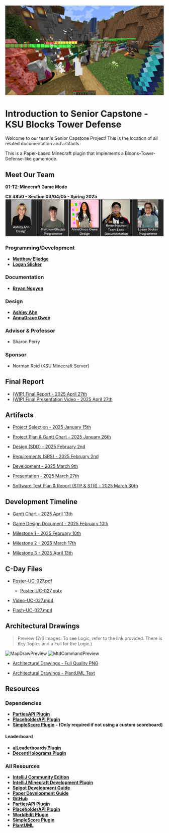 <p align="center"><img src="logo.png"></p>

# Introduction to Senior Capstone - KSU Blocks Tower Defense 

Welcome to our team's Senior Capstone Project! This is the location of all related documentation and artifacts.

This is a Paper-based Minecraft plugin that implements a Bloons-Tower-Defense-like gamemode.

## Meet Our Team

**01-T2-Minecraft Game Mode**

**CS 4850 - Section 03/04/05 - Spring 2025**
![The Team](ReadMeFiles/TheTeam.png)

### Programming/Development
* __[Matthew Elledge](https://github.com/mthyuu)__
* __[Logan Slicker](https://github.com/SlickerLogan)__ 
### Documentation
* __[Bryan Nguyen](https://github.com/BunnyCatCat)__
### Design
* __[Ashley Ahn](https://github.com/ashjuno)__
* __[AnnaGrace Gwee](https://github.com/annagracehowell)__
### Advisor & Professor
* Sharon Perry
### Sponsor
* Norman Reid (KSU Minecraft Server)

## Final Report
* [(WIP) Final Report - 2025 April 27th]()
* [(WIP) Final Presentation Video - 2025 April 27th]()

## Artifacts
* [Project Selection - 2025 January 15th](ReadMeFiles/01-T2-Minecraft-Selection.pdf)

* [Project Plan & Gantt Chart - 2025 January 26th](ReadMeFiles/01-T2-Minecraft-ProjectPlan.pdf)

* [Design (SDD) - 2025 February 2nd](ReadMeFiles/01-T2-Minecraft-Design.pdf)

* [Requirements (SRS) - 2025 February 2nd](ReadMeFiles/01-T2-Minecraft-Requirements.pdf)

* [Development - 2025 March 9th](ReadMeFiles/01-T2-Minecraft-Development.pdf)

* [Presentation - 2025 March 27th](ReadMeFiles/01-T2-Minecraft-Game-Mode-Presentation_No_Video.pdf)

* [Software Test Plan & Report (STP & STR) - 2025 March 30th](ReadMeFiles/01-T2-Minecraft-STP.pdf)

## Development Timeline
* [Gantt Chart - 2025 April 13th](ReadMeFiles/01-T2-Minecraft-GanttChart-Estimate.pdf)

* [Game Design Document - 2025 February 10th](ReadMeFiles/01-T2-MTD_Game_Design_Document.pdf)

* [Milestone 1 - 2025 February 10th](ReadMeFiles/01-T2-Minecraft-Game-Mode-Milestone-1.pdf)

* [Milestone 2 - 2025 March 17th](ReadMeFiles/01-T2-Minecraft-Tower-Defense-Milestone-2.pdf)

* [Milestone 3 - 2025 April 13th](ReadMeFiles/01-T2-Minecraft-Tower-Defense-Milestone-3.pdf)

## C-Day Files
* [Poster-UC-027.pdf](ReadMeFiles/Poster-UC-027.pdf)
  * [Poster-UC-027.pptx](ReadMeFiles/Poster-UC-027.pptx)

* [Video-UC-027.mp4](https://youtu.be/sPDZEfjx5hA)

* [Flash-UC-027.mp4](https://youtu.be/HNO0LYXZMiw)

## Architectural Drawings
> Preview (2/6 Images: To see Logic, refer to the link provided. There is Key Topics and a Full for the Logic.)

![MapDrawPreview](https://github.com/user-attachments/assets/59f1ee7a-b32c-4245-a4c6-b67715ddd1a8)
![MtdCommandPreview](https://github.com/user-attachments/assets/2bec32c9-1a2d-4330-8d09-f8213354688f)


* [Architectural Drawings - Full Quality PNG](https://github.com/KsuBlocksTD/BlocksTD1.0/tree/f0ee32bd2c42d54f4e730289dc98a232994c376e/ReadMeFiles/ArchitecturePNG)

* [Architectural Drawings - PlantUML Text](https://github.com/KsuBlocksTD/BlocksTD1.0/tree/f0ee32bd2c42d54f4e730289dc98a232994c376e/ReadMeFiles/ArchitectureText)

## Resources
### Dependencies
* __[PartiesAPI Plugin](https://alessiodp.com/parties)__
* __[PlaceholderAPI Plugin](https://www.spigotmc.org/resources/placeholderapi.6245)__
* __[SimpleScore Plugin](https://www.spigotmc.org/resources/simplescore-animated-scoreboard.23243)__ __- (Only required if not using a custom scoreboard)__
#### Leaderboard
* __[ajLeaderboards Plugin](https://www.spigotmc.org/resources/ajleaderboards.85548)__ 
* __[DecentHolograms Plugin](https://www.spigotmc.org/resources/decentholograms-1-8-1-21-5-papi-support-no-dependencies.96927)__
### All Resources
* __[IntelliJ Community Edition](https://www.jetbrains.com/idea/download/?section=windows)__
* __[IntelliJ Minecraft Development Plugin](https://plugins.jetbrains.com/plugin/8327-minecraft-development)__
* __[Spigot Development Guide](https://www.spigotmc.org/wiki/spigot-plugin-development)__
* __[Paper Development Guide](https://docs.papermc.io/paper/dev)__
* __[GitHub](https://github.com)__
* __[PartiesAPI Plugin](https://alessiodp.com/parties)__
* __[PlaceholderAPI Plugin](https://www.spigotmc.org/resources/placeholderapi.6245)__
* __[WorldEdit Plugin](https://modrinth.com/plugin/worldedit)__
* __[SimpleScore Plugin](https://www.spigotmc.org/resources/simplescore-animated-scoreboard.23243)__
* __[PlantUML](https://plantuml.com)__
